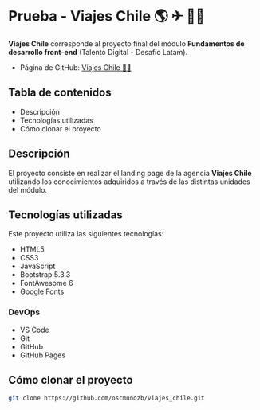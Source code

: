# Prueba - Viajes Chile &#127758; &#9992; &#128511;&#128511; 

**Viajes Chile** corresponde al proyecto final del módulo **Fundamentos de desarrollo front-end** (Talento Digital - Desafío Latam).

- Página de GitHub: [Viajes Chile &#128511;&#128511;](https://oscmunozb.github.io/viajes_chile/)

## Tabla de contenidos
- Descripción
- Tecnologías utilizadas
- Cómo clonar el proyecto

## Descripción 
El proyecto consiste en realizar el landing page de la agencia **Viajes Chile** utilizando los conocimientos adquiridos a través de las distintas unidades del módulo.

## Tecnologías utilizadas
Este proyecto utiliza las siguientes tecnologías:
- HTML5
- CSS3
- JavaScript
- Bootstrap 5.3.3
- FontAwesome 6
- Google Fonts

### DevOps
- VS Code
- Git
- GitHub
- GitHub Pages

## Cómo clonar el proyecto
```bash
git clone https://github.com/oscmunozb/viajes_chile.git
```
